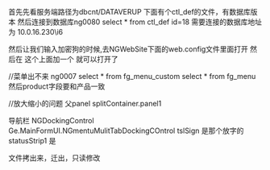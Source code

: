 首先先看服务端路径为dbcnt/DATAVERUP 下面有个ctl_def的文件，有数据库版本
然后连接到数据库ng0080 select * from ctl_def id=18 需要连接的数据库地址为 10.0.16.230\i6

然后让我们输入加密狗的时候,去NGWebSite下面的web.config文件里面打开
然后在 <add key="NSServe" value="">这个上面加一个
<add key="isdevlan" value="true"/> 就可以打开了


//菜单出不来
ng0007 select * from fg_menu_custom select * from fg_menu
然后product字段要和产品一致

//放大缩小的问题
父panel splitContainer.panel1

导航栏 NGDockingControl
Ge.MainFormUI.NGmentuMulitTabDockingCOntrol
tslSign 是那个放字的
statusStrip1 是

文件拷出来，迁出，只读修改